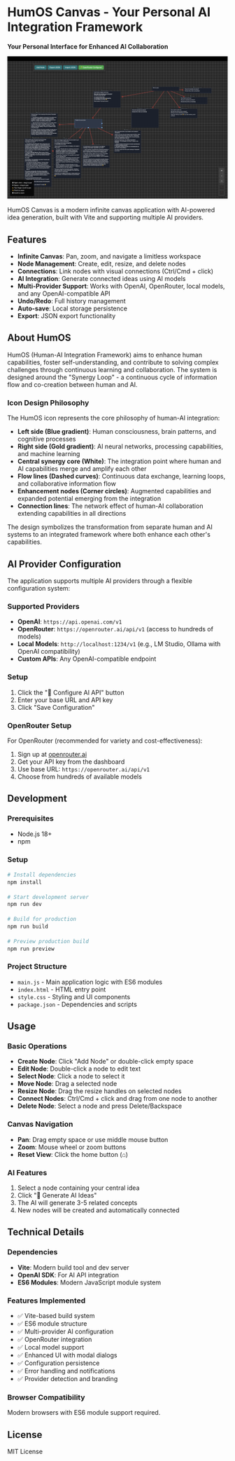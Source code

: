 # HumOS Canvas - Your Personal AI Integration Framework

**Your Personal Interface for Enhanced AI Collaboration**

![HumOS Canvas Interface](public/image.png)

HumOS Canvas is a modern infinite canvas application with AI-powered idea generation, built with Vite and supporting multiple AI providers.

## Features

- **Infinite Canvas**: Pan, zoom, and navigate a limitless workspace
- **Node Management**: Create, edit, resize, and delete nodes
- **Connections**: Link nodes with visual connections (Ctrl/Cmd + click)
- **AI Integration**: Generate connected ideas using AI models
- **Multi-Provider Support**: Works with OpenAI, OpenRouter, local models, and any OpenAI-compatible API
- **Undo/Redo**: Full history management
- **Auto-save**: Local storage persistence
- **Export**: JSON export functionality

## About HumOS

HumOS (Human-AI Integration Framework) aims to enhance human capabilities, foster self-understanding, and contribute to solving complex challenges through continuous learning and collaboration. The system is designed around the "Synergy Loop" - a continuous cycle of information flow and co-creation between human and AI.

### Icon Design Philosophy

The HumOS icon represents the core philosophy of human-AI integration:

- **Left side (Blue gradient)**: Human consciousness, brain patterns, and cognitive processes
- **Right side (Gold gradient)**: AI neural networks, processing capabilities, and machine learning
- **Central synergy core (White)**: The integration point where human and AI capabilities merge and amplify each other
- **Flow lines (Dashed curves)**: Continuous data exchange, learning loops, and collaborative information flow
- **Enhancement nodes (Corner circles)**: Augmented capabilities and expanded potential emerging from the integration
- **Connection lines**: The network effect of human-AI collaboration extending capabilities in all directions

The design symbolizes the transformation from separate human and AI systems to an integrated framework where both enhance each other's capabilities.

## AI Provider Configuration

The application supports multiple AI providers through a flexible configuration system:

### Supported Providers

- **OpenAI**: `https://api.openai.com/v1`
- **OpenRouter**: `https://openrouter.ai/api/v1` (access to hundreds of models)
- **Local Models**: `http://localhost:1234/v1` (e.g., LM Studio, Ollama with OpenAI compatibility)
- **Custom APIs**: Any OpenAI-compatible endpoint

### Setup

1. Click the "🔑 Configure AI API" button
2. Enter your base URL and API key
3. Click "Save Configuration"

### OpenRouter Setup

For OpenRouter (recommended for variety and cost-effectiveness):

1. Sign up at [openrouter.ai](https://openrouter.ai)
2. Get your API key from the dashboard
3. Use base URL: `https://openrouter.ai/api/v1`
4. Choose from hundreds of available models

## Development

### Prerequisites

- Node.js 18+
- npm

### Setup

```bash
# Install dependencies
npm install

# Start development server
npm run dev

# Build for production
npm run build

# Preview production build
npm run preview
```

### Project Structure

- `main.js` - Main application logic with ES6 modules
- `index.html` - HTML entry point
- `style.css` - Styling and UI components
- `package.json` - Dependencies and scripts

## Usage

### Basic Operations

- **Create Node**: Click "Add Node" or double-click empty space
- **Edit Node**: Double-click a node to edit text
- **Select Node**: Click a node to select it
- **Move Node**: Drag a selected node
- **Resize Node**: Drag the resize handles on selected nodes
- **Connect Nodes**: Ctrl/Cmd + click and drag from one node to another
- **Delete Node**: Select a node and press Delete/Backspace

### Canvas Navigation

- **Pan**: Drag empty space or use middle mouse button
- **Zoom**: Mouse wheel or zoom buttons
- **Reset View**: Click the home button (⌂)

### AI Features

1. Select a node containing your central idea
2. Click "🤖 Generate AI Ideas"
3. The AI will generate 3-5 related concepts
4. New nodes will be created and automatically connected

## Technical Details

### Dependencies

- **Vite**: Modern build tool and dev server
- **OpenAI SDK**: For AI API integration
- **ES6 Modules**: Modern JavaScript module system

### Features Implemented

- ✅ Vite-based build system
- ✅ ES6 module structure
- ✅ Multi-provider AI configuration
- ✅ OpenRouter integration
- ✅ Local model support
- ✅ Enhanced UI with modal dialogs
- ✅ Configuration persistence
- ✅ Error handling and notifications
- ✅ Provider detection and branding

### Browser Compatibility

Modern browsers with ES6 module support required.

## License

MIT License